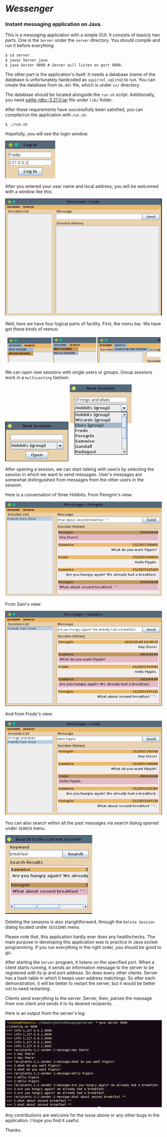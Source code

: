 # *Wessenger*

### Instant messaging application on Java.

This is a messaging application with a simple GUI. It consists of basicly two parts.
One is the `Server` under the `server` directory. You should compile and run it before
everything:

```
$ cd server
$ javac Server.java
$ java Server 9898 # Server will listen on port 9898.
```

The other part is the application's itself. It needs a database (name of the database is unfortunately hardcoded
as `squirrel.sqlite`) to run. You can create the database from `db.ddl` file, which is under `ss/` directory.

The database should be located alongside the `run.sh` script. Additionally, you need [sqlite-jdbc-3.21.0.jar](https://bitbucket.org/xerial/sqlite-jdbc/downloads/)
 file under `lib/` folder.

 After these requirements have successfully been satisfied, you can compile/run the application with `run.sh`:

 ```
 $ ./run.sh
 ```

 Hopefully, you will see the login window.

![Login window.](/ss/login.png?raw=true)

After you entered your user name and local address, you will be welcomed with a window like this:

![Main window.](/ss/main_window.png?raw=true)

Well, here we have four logical parts of facility. First, the menu bar. We have got these kinds of menus:

![Menus](/ss/menus.png?raw=true)

We can open new sessions with single users or groups. Group sessions work in a `multicasting` fashion.

![New Session 0](ss/new_session0.png?raw=true)
![New Session](ss/new_session.png?raw=true)

After opening a session, we can start talking with user/s by selecting the session in which we want to send messages.
User's messages are somewhat distinguished from messages from the other users in the session.

Here is a conversation of three Hobbits. From Peregrin's view:

![Pippin](ss/peregrin.png?raw=true)

From Sam's view:

![Sam](ss/sam.png?raw=true)

And from Frodo's view:

![Frodo](ss/frodo.png?raw=true)

You can also search within all the past messages via search dialog opened under `SEARCH` menu.

![Search1](ss/search1.png?raw=true)

Deleting the sessions is also starightforward, through the `Delete Session` dialog located under `SESSIONS` menu.


Please note that, this application hardly ever does any healthchecks. The main purpose in developing this application was to
practice in Java socket programming. If you run everything in the right order, you should be good to go.

After starting the `Server` program, it listens on the specified port. When a client starts running, it sends an information 
message to the server to be registered with its ip and port address. So does every other clients. Server has a hash table in which
it keeps user-address matchings. So after each demonstration, it will be better to restart the server, but it would be better not to
need restarting.

Clients send everything to the server. Server, then, parses the message from one client and sends it to its desired recipients.

Here is an output from the server's log:

![Log](/ss/log.png?raw=true)

Any contributions are welcome for the issue above or any other bugs in the application.
I hope you find it useful.

Thanks.
